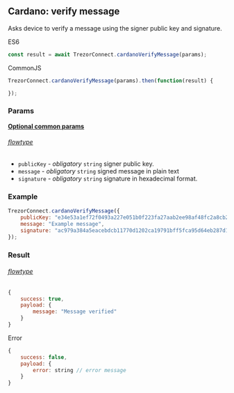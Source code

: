 ## Cardano: verify message

Asks device to
verify a message using the signer public key and signature.

ES6
```javascript
const result = await TrezorConnect.cardanoVerifyMessage(params);
```

CommonJS
```javascript
TrezorConnect.cardanoVerifyMessage(params).then(function(result) {

});
```

### Params 
[****Optional common params****](commonParams.md)
###### [flowtype](../../src/js/types/cardano.js#L81-L85)
* `publicKey` - *obligatory* `string` signer public key.
* `message` - *obligatory* `string` signed message in plain text
* `signature` - *obligatory* `string` signature in hexadecimal format.

### Example
```javascript
TrezorConnect.cardanoVerifyMessage({
    publicKey: "e34e53a1ef72f0493a227e051b0f223fa27aab2ee98af48fc2a8cb29407c2f27",
    message: "Example message",
    signature: "ac979a384a5eacebdcb11770d1202ca19791bff5fca95d64eb287d15009cfb4808ed95025ebf1b4abf394fba683ffab85321e588d4982ac99a6ad69017139d00",
});
```

### Result
###### [flowtype](../../src/js/types/cardano.js#L87-L91)
```javascript
{
    success: true,
    payload: {
        message: "Message verified"
    }
}
```
Error
```javascript
{
    success: false,
    payload: {
        error: string // error message
    }
}
```
